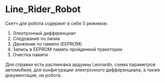 # Line_Rider_Robot
Скетч для робота содержит в себе 5 режимов:
1. Электронный дифференциал
2. Следование по линии
3. Движение по памяти (EEPROM)
4. Запись в EEPROM память пройденной траектории
5. Очистка памяти

Для справки есть распиновка ардуины Leonardo, схема параметров автомобиля, 
для конфигурации электронного дифференциала, а также документация, на робота.
